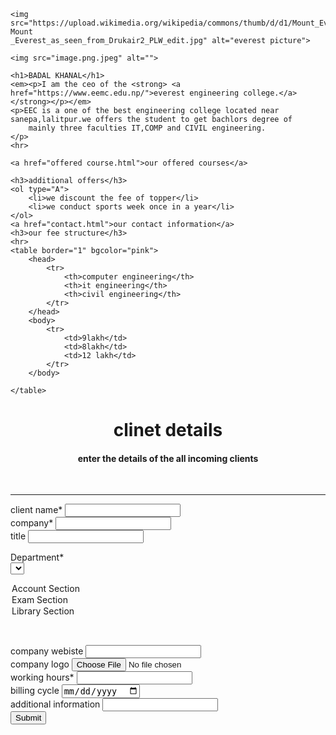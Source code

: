 <!-- form is used to take the user input in html -->
<!DOCTYPE html>
<html lang="en">
<head>
    <meta charset="UTF-8">
    <meta name="viewport" content="width=device-width, initial-scale=1.0">
    <title>form for user input</title>
</head>
<body>
    
    <img src="https://upload.wikimedia.org/wikipedia/commons/thumb/d/d1/Mount_Everest_as_seen_from_Drukair2_PLW_edit.jpg/288px-Mount
    _Everest_as_seen_from_Drukair2_PLW_edit.jpg" alt="everest picture">
    
    <img src="image.png.jpeg" alt="">

    <h1>BADAL KHANAL</h1>
    <em><p>I am the ceo of the <strong> <a href="https://www.eemc.edu.np/">everest engineering college.</a></strong></p></em>
    <p>EEC is a one of the best engineering college located near sanepa,lalitpur.we offers the student to get bachlors degree of 
        mainly three faculties IT,COMP and CIVIL engineering.
    </p>
    <hr>

    <a href="offered course.html">our offered courses</a>

    <h3>additional offers</h3>
    <ol type="A">
        <li>we discount the fee of topper</li>
        <li>we conduct sports week once in a year</li>
    </ol>
    <a href="contact.html">our contact information</a>
    <h3>our fee structure</h3>
    <hr>
    <table border="1" bgcolor="pink">
        <head>
            <tr>
                <th>computer engineering</th>
                <th>it engineering</th>
                <th>civil engineering</th>
            </tr>
        </head>
        <body>
            <tr>
                <td>9lakh</td>
                <td>8lakh</td>
                <td>12 lakh</td>
            </tr>
        </body>
       
    </table>
   <center><h1>clinet details</h1>
           <h4>enter the details of the all incoming clients</h4>
           <br>
           <hr size="">
   </center>
    <form action="">
        <!-- <label for="">username</label>
        <input type="text"> <br>
        <label for="">password</label>
        <input type="password">
        <input type="submit">
        
<input type="button">
<input type="checkbox">
<input type="color">
<input type="date">
<input type="datetime-local">
<input type="email">
<input type="file">
<input type="hidden">
<input type="image">
<input type="month">
<input type="number">
<input type="password">
<input type="radio">
<input type="range">
<input type="reset">
<input type="search">
<input type="submit">
<input type="tel">
<input type="text">
<input type="time">
<input type="url">
<input type="week"> -->

<!-- create a wonderful form -->

<label for="">client name*</label>
<input type="text" name="" id="" required><br>
<label for="">company*</label>
<input type="text" name="" id="" required><br>
<label for="">title</label>
<input type="text" name="" id=""><br>

<label for="department">Department*</label><br>
<select id="department" name="department" required>
  <option value="account">Account Section</option>
  <option value="exam">Exam Section</option>
  <option value="library">Library Section</option>
  
</select><br>

<label for="">company webiste</label>
<input type="url" name="" id="" required><br>
<label for="">company logo</label>
<input type="file" name="" id=""><br>
<label for="">working hours*</label>
<input type="number"><br>
<label for="">billing cycle</label>
<input type="date"><br>
<label for="">additional information</label>
<input type="text"><br>
<input type="submit" name="" id="">
    </form>
</body>
</html>

